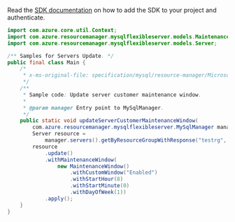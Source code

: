 Read the [SDK documentation](https://github.com/Azure/azure-sdk-for-java/blob/azure-resourcemanager-mysqlflexibleserver_1.0.0-beta.1/sdk/mysqlflexibleserver/azure-resourcemanager-mysqlflexibleserver/README.md) on how to add the SDK to your project and authenticate.

```java
import com.azure.core.util.Context;
import com.azure.resourcemanager.mysqlflexibleserver.models.MaintenanceWindow;
import com.azure.resourcemanager.mysqlflexibleserver.models.Server;

/** Samples for Servers Update. */
public final class Main {
    /*
     * x-ms-original-file: specification/mysql/resource-manager/Microsoft.DBforMySQL/stable/2021-05-01/examples/ServerUpdateWithCustomerMaintenanceWindow.json
     */
    /**
     * Sample code: Update server customer maintenance window.
     *
     * @param manager Entry point to MySqlManager.
     */
    public static void updateServerCustomerMaintenanceWindow(
        com.azure.resourcemanager.mysqlflexibleserver.MySqlManager manager) {
        Server resource =
            manager.servers().getByResourceGroupWithResponse("testrg", "mysqltestserver", Context.NONE).getValue();
        resource
            .update()
            .withMaintenanceWindow(
                new MaintenanceWindow()
                    .withCustomWindow("Enabled")
                    .withStartHour(8)
                    .withStartMinute(0)
                    .withDayOfWeek(1))
            .apply();
    }
}
```
